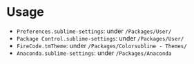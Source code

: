 # Usage
- `Preferences.sublime-settings`: under `/Packages/User/`
- `Package Control.sublime-settings`: under `/Packages/User/`
- `FireCode.tmTheme`: under `/Packages/Colorsubline - Themes/`
- `Anaconda.sublime-settings`:  under `/Packages/Anaconda`
